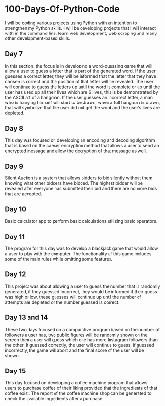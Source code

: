 # 100-Days-Of-Python-Code
I will be coding various projects using Python with an intention to strengthen my Python skills.
I will be developing projects that I will interact with in the command line, learn web development, 
web scraping and many other development-based skills.

## Day 7
In this section, the focus is in developing a word-guessing game that will allow a user to guess a 
letter that is part of the generated word. If the user guesses a correct letter, they will be 
informed that the letter that they have chosen is correct and the position of that letter will be
revealed. The user will continue to guess the letters up until the word is complete or up until 
the user has used up all their lives which are 6 lives, this is be demonstrated by the ASCII art of 
a hangman. If the user guesses an incorrect letter, a man who is hanging himself will start to be
drawn, when a full hangman is drawn, that will symbolize that the user did not get the word and 
the user's lives are depleted.

## Day 8
This day was focused on developing an encoding and decoding algorithm that is based on the caeser
encryption method that allows a user to send an encrypted message and allow the decryption of that
message as well.

## Day 9
Silent Auction is a system that allows bidders to bid silently without them knowing what other 
bidders have bidded. The highest bidder will be revealed after everyone has submitted their bid and 
there are no more bids that are accepted.

## Day 10
Basic calculator app to perform basic calculations utilizing basic operators.

## Day 11
The program for this day was to develop a blackjack game that would allow a user to play with the 
computer. The functionality of this game includes some of the main rules while omitting some features.

## Day 12
This project was about allowing a user to guess the number that is randomly generated, if they guessed
incorrect, they would be informed if their guess was high or low, these guesses will continue up until
the number of attempts are depleted or the number guessed is correct. 

## Day 13 and 14
These two days focused on a comparative program based on the number of followers a user has, two public
figures will be randomly shown on the screen then a user will guess which one has more Instagram followers
than the other. If guessed correctly, the user will continue to guess, if guessed incorrectly, the game will
abort and the final score of the user will be shown.

## Day 15
This day focused on developing a coffee machine program that allows users to purchase coffee of their liking provided
that the ingredients of that coffee exist. The report of the coffee machine shop can be generated to check the available
ingredients after a purchase.
